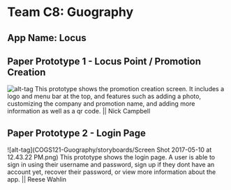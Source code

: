 # Team C8: Guography
## App Name: Locus

## Paper Prototype 1 - Locus Point / Promotion Creation
![alt-tag](https://github.com/reesewahlin/COGS121-Guography/blob/master/storyboards/locus_point_creation.JPG)
This prototype shows the promotion creation screen. It includes a logo and menu bar at the top, and features such as adding a photo,
customizing the company and promotion name, and adding more information as well as a qr code.
|| Nick Campbell

## Paper Prototype 2 - Login Page
![alt-tag](COGS121-Guography/storyboards/Screen Shot 2017-05-10 at 12.43.22 PM.png)
This prototype shows the login page. A user is able to sign in using their username and password, sign up if they dont have an account yet, recover their password, or view more information about the app.
|| Reese Wahlin
